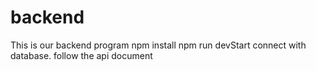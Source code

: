 # backend
This is our backend program
npm install
npm run devStart
connect with database.
follow the api document
